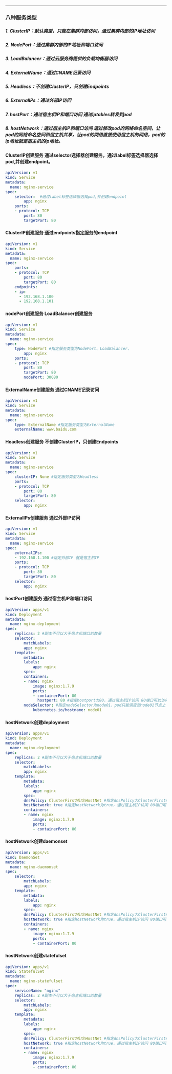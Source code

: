 ---
### 八种服务类型 

##### 1. ClusterIP：默认类型，只能在集群内部访问，通过集群内部的IP地址访问
##### 2. NodePort：通过集群内部的IP地址和端口访问
##### 3. LoadBalancer：通过云服务商提供的负载均衡器访问
##### 4. ExternalName：通过CNAME记录访问
##### 5. Headless：不创建ClusterIP，只创建Endpoints
##### 6. ExternalIPs：通过外部IP访问
##### 7. hostPort：通过宿主机IP和端口访问 通过iptables转发到pod 
##### 8. hostNetwork：通过宿主机IP和端口访问 通过修改pod的网络命名空间，让pod的网络命名空间和宿主机共享，让pod的网络直接使用宿主机的网络，pod的ip地址就是宿主机的ip地址。
#### ClusterIP创建服务 通过selector选择器创建服务，通过label标签选择器选择pod,并创建endpoint。
```yaml
apiVersion: v1
kind: Service
metadata:
  name: nginx-service
spec:
    selector:  #通过label标签选择器选择pod,并创建endpoint
        app: nginx
    ports:
    - protocol: TCP
        port: 80
        targetPort: 80
```

#### ClusterIP创建服务 通过endpoints指定服务的endpoint
```yaml
apiVersion: v1
kind: Service
metadata:
  name: nginx-service
spec:
    ports:
    - protocol: TCP
        port: 80
        targetPort: 80
    endpoints:
    - ip:
      - 192.168.1.100
      - 192.168.1.101
```
#### nodePort创建服务 LoadBalancer创建服务
```yaml
apiVersion: v1
kind: Service
metadata:
  name: nginx-service
spec:
    type: NodePort #指定服务类型为NodePort、LoadBalancer、
        app: nginx
    ports:
    - protocol: TCP
        port: 80
        targetPort: 80
        nodePort: 30080      
```
#### ExternalName创建服务 通过CNAME记录访问
```yaml
apiVersion: v1
kind: Service
metadata:
  name: nginx-service
spec:
    type: ExternalName #指定服务类型为ExternalName
    externalName: www.baidu.com
```
#### Headless创建服务 不创建ClusterIP，只创建Endpoints
```yaml
apiVersion: v1
kind: Service
metadata:
  name: nginx-service
spec:
    clusterIP: None #指定服务类型为Headless
    ports:
    - protocol: TCP
        port: 80
        targetPort: 80
    selector:
        app: nginx    
```
#### ExternalIPs创建服务 通过外部IP访问
```yaml
apiVersion: v1
kind: Service
metadata:
  name: nginx-service
spec:
    externalIPs:
    - 192.168.1.100 #指定外部IP 就是宿主机IP
    ports:
    - protocol: TCP
        port: 80
        targetPort: 80
    selector:
        app: nginx    
```
#### hostPort创建服务 通过宿主机IP和端口访问
```yaml
apiVersion: apps/v1
kind: Deployment
metadata:
  name: nginx-deployment
spec:
    replicas: 2 #副本不可以大于宿主机端口的数量
    selector:
        matchLabels:
        app: nginx
    template:
        metadata:
        labels:
            app: nginx
        spec:
        containers:
        - name: nginx
            image: nginx:1.7.9
            ports:
            - containerPort: 80
              hostport: 80 #指定hostport为80，通过宿主机IP访问 80端口可以访问到pod的80端口
        nodeSelector: #指定nodeSelector为node01，pod只能调度到node01节点上
            kubernetes.io/hostname: node01      
```
#### hostNetwork创建deployment
```yaml
apiVersion: apps/v1
kind: Deployment
metadata:
  name: nginx-deployment
spec:
    replicas: 2 #副本不可以大于宿主机端口的数量
    selector:
        matchLabels:
        app: nginx
    template:
        metadata:
        labels:
            app: nginx
        spec:
        dnsPolicy: ClusterFirstWithHostNet #指定dnsPolicy为ClusterFirstWithHostNet，clusterFirstWithHostNet表示使用宿主机的dns，clusterFirst表示先使用k8s的dns.
        hostNetwork: true #指定hostNetwork为true，通过宿主机IP访问 80端口可以访问到pod的80端口 使用hostNetwork时，pod的ip地址就是宿主机的ip地址。
        containers:
        - name: nginx
            image: nginx:1.7.9
            ports:
            - containerPort: 80
```
#### hostNetwork创建daemonset 
```yaml
apiVersion: apps/v1
kind: DaemonSet
metadata:
  name: nginx-daemonset
spec:
    selector:
        matchLabels:
        app: nginx
    template:
        metadata:
        labels:
            app: nginx
        spec:
        dnsPolicy: ClusterFirstWithHostNet #指定dnsPolicy为ClusterFirstWithHostNet. clusterFirstWithHostNet表示使用宿主机的dns，clusterFirst表示先使用k8s的dns.
        hostNetwork: true #指定hostNetwork为true，通过宿主机IP访问 80端口可以访问到pod的80端口 使用hostNetwork时，pod的ip地址就是宿主机的ip地址。
        containers:
        - name: nginx
            image: nginx:1.7.9
            ports:
            - containerPort: 80
```
#### hostNetwork创建statefulset
```yaml
apiVersion: apps/v1
kind: StatefulSet
metadata:
  name: nginx-statefulset
spec:
    serviceName: "nginx"
    replicas: 2 #副本不可以大于宿主机端口的数量
    selector:
        matchLabels:
        app: nginx
    template:
        metadata:
        labels:
            app: nginx
        spec:
        dnsPolicy: ClusterFirstWithHostNet #指定dnsPolicy为ClusterFirstWithHostNet，clusterFirstWithHostNet表示使用宿主机的dns，clusterFirst表示先使用k8s的dns.
        hostNetwork: true #指定hostNetwork为true，通过宿主机IP访问 80端口可以访问到pod的80端口 使用hostNetwork时，pod的ip地址就是宿主机的ip地址。
        containers:
        - name: nginx
            image: nginx:1.7.9
            ports:
            - containerPort: 80
```
